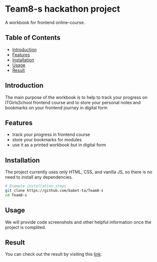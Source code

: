 # Team8-s hackathon project

A workbook for frontend online-course.

## Table of Contents

- [Introduction](#introduction)
- [Features](#features)
- [Installation](#installation)
- [Usage](#usage)
- [Result](#result)

## Introduction

The main purpose of the workbook is to help to track your progress on ITGirlsSchool frontend course and to store your personal notes and bookmarks on your frontend journey in digital form

## Features

- track your progress in frontend course
- store your bookmarks for modules
- use it as a printed workbook but in digital form  

## Installation

The project currently uses only HTML, CSS, and vanilla JS, so there is no need to install any dependencies. 

```bash
# Example installation steps
git clone https://github.com/babet-ta/Team8-s
cd Team8-s
```
## Usage

We will provide code screenshots and  other helpful information once the project is complited.

## Result 

You can check out the result by visiting this [link](https://babet-ta.github.io/Team8-s/).
